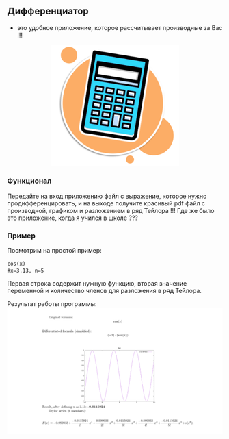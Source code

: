 ## Дифференциатор
 - это удобное приложение, которое рассчитывает производные за Вас !!!

<p align="center">
<img src="resources/buttom_calculation.png" alt="drawing" width="300"/>
</p>

### Функционал
Передайте на вход приложению файл с выражение, которое нужно продифференцировать, и на выходе получите красивый pdf файл с производной, графиком и разложением в ряд Тейлора !!!
Где же было это приложение, когда я учился в школе ???

### Пример

Посмотрим на простой пример:

```
cos(x)
#x=3.13, n=5
```
Первая строка содержит нужную функцию, вторая значение переменной и количество членов для разложения в ряд Тейлора.

Результат работы программы:
![example](resources/example.png)
